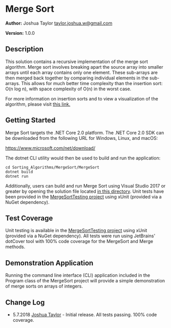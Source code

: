 # Merge Sort

**Author:** Joshua Taylor <taylor.joshua.w@gmail.com>

**Version:** 1.0.0

## Description

This solution contains a recursive implementation of the merge sort algorithm.
Merge sort involves breaking apart the source array into smaller arrays until
each array contains only one element. These sub-arrays are then merged back
together by comparing individual elements in the sub-arrays. This allows for
much better time complexity than the insertion sort: O(n log n), with space
complexity of O(n) in the worst case.

For more information on insertion sorts and to view a visualization of the
algorithm, please visit [this link.](https://visualgo.net/en/sorting?slide=10)

## Getting Started

Merge Sort targets the .NET Core 2.0 platform. The .NET Core 2.0 SDK can be
downloaded from the following URL for Windows, Linux, and macOS:

https://www.microsoft.com/net/download/

The dotnet CLI utility would then be used to build and run the application:

    cd Sorting_Algorithms/MergeSort/MergeSort
    dotnet build
    dotnet run

Additionally, users can build and run Merge Sort using Visual Studio 2017 or
greater by opening the solution file located
[in this directory](/Sorting_Algorithms/MergeSort). Unit tests have been
provided in the
[MergeSortTesting project](/Sorting_Algorithms/MergeSort/MergeSortTesting) using xUnit
(provided via a NuGet dependency).

## Test Coverage

Unit testing is available in the
[MergeSortTesting project](/Sorting_Algorithms/MergeSort/MergeSortTesting)
using xUnit (provided via a NuGet dependency). All tests were run using
JetBrains' dotCover tool with 100% code coverage for the MergeSort and
Merge methods.

## Demonstration Application

Running the command line interface (CLI) application included in the Program
class of the MergeSort project will provide a simple demonstration of
merge sorts on arrays of integers.

## Change Log
- 5.7.2018 [Joshua Taylor](mailto:taylor.joshua.w@gmail.com) - Initial release.
All tests passing. 100% code coverage.